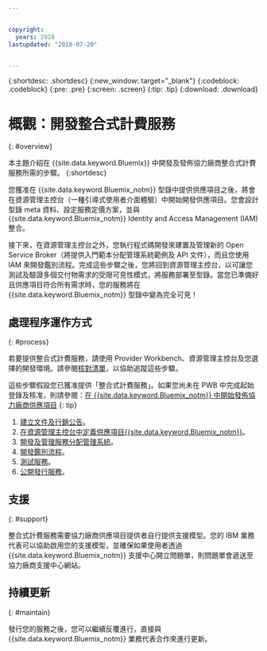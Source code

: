 ```yaml
---


copyright:
  years: 2018
lastupdated: "2018-07-20"


---
```


{:shortdesc: .shortdesc}
{:new_window: target="_blank"}
{:codeblock: .codeblock}
{:pre: .pre}
{:screen: .screen}
{:tip: .tip}
{:download: .download}

# 概觀：開發整合式計費服務
{: #overview}

本主題介紹在 {{site.data.keyword.Bluemix}} 中開發及發佈協力廠商整合式計費服務所需的步驟。
{:shortdesc}

您獲准在 {{site.data.keyword.Bluemix_notm}} 型錄中提供供應項目之後，將會在資源管理主控台（一種引導式使用者介面體驗）中開始開發供應項目。您會設計型錄 meta 資料、設定服務定價方案，並與 {{site.data.keyword.Bluemix_notm}} Identity and Access Management (IAM) 整合。 

接下來，在資源管理主控台之外，您執行程式碼開發來建置及管理新的 Open Service Broker（將提供入門範本分配管理系統範例及 API 文件），而且您使用 IAM 來開發鑑別流程。完成這些步驟之後，您將回到資源管理主控台，以可讓您測試及驗證多個交付物需求的受限可見性模式，將服務部署至型錄。當您已準備好且供應項目符合所有需求時，您的服務將在 {{site.data.keyword.Bluemix_notm}} 型錄中變為完全可見！


## 處理程序運作方式
{: #process}

若要提供整合式計費服務，請使用 Provider Workbench、資源管理主控台及您選擇的開發環境。請參閱[核對清單](/docs/third-party/checklist.html#checklist)，以協助追蹤這些步驟。

這些步驟假設您已獲准提供「整合式計費服務」。如果您尚未在 PWB 中完成起始登錄及核准，則請參閱：[在 {{site.data.keyword.Bluemix_notm}} 中開始發佈協力廠商供應項目](/docs/third-party/index.md)
{: tip}

1. [建立文件及行銷公告](/docs/third-party/cis1-docs-marketing.html)。
2. [在資源管理主控台中定義供應項目{{site.data.keyword.Bluemix_notm}}](/docs/third-party/cis2-rmc-define.html)。
3. [開發及管理服務分配管理系統](/docs/third-party/cis3-broker.html)。
4. [開發鑑別流程](/docs/third-party/cis5-iam.html)。
5. [測試服務](/docs/third-party/cis4-rmc-publish.html)。
6. [公開發行服務](/docs/third-party/cis6-ga.html)。

## 支援
{: #support}

整合式計費服務需要協力廠商供應項目提供者自行提供支援模型。您的 IBM 業務代表可以協助啟用您的支援模型，並確保如果使用者透過 {{site.data.keyword.Bluemix_notm}} 支援中心開立問題單，則問題單會遞送至協力廠商支援中心網站。

## 持續更新
{: #maintain}

發行您的服務之後，您可以繼續反覆進行，直接與 {{site.data.keyword.Bluemix_notm}} 業務代表合作來進行更新。




